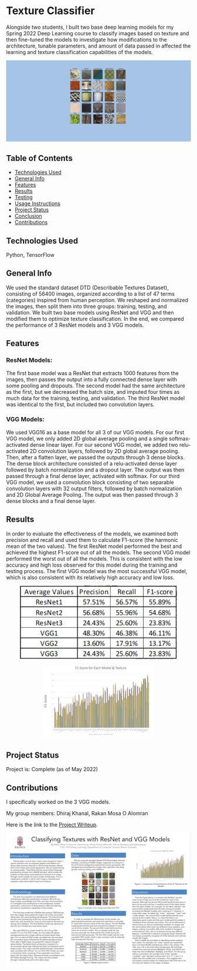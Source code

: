 # Texture Classifier

Alongside two students, I built two base deep learning models for my Spring 2022 Deep Learning course to classify images based on texture and then fine-tuned the models to investigate how modifications to the architecture, tunable parameters, and amount of data passed in affected the learning and texture classification capabilities of the models.

<p align="center">
    <img src="./assets/texture.png" alt="" width="1000">
</p>

## Table of Contents
* [Technologies Used](#technologies-used)
* [General Info](#general-info)
* [Features](#features)
* [Results](#results)
* [Testing](#testing)
* [Usage Instructions](#usage-instructions)
* [Project Status](#project-status)
* [Conclusion](#conclusion)
* [Contributions](#contributions)
<!-- * [License](#license) -->

## Technologies Used
Python, TensorFlow
 
## General Info

We used the standard dataset DTD (Describable Textures Dataset), consisting of 56400 images, organized according to a list of 47 terms (categories) inspired from human perception. We reshaped and normalized the images, then split them into three groups: training, testing, and validation. We built two base models using ResNet and VGG and then modified them to optimize texture classification. In the end, we compared the performance of 3 ResNet models and 3 VGG models.

## Features

### ResNet Models:

The first base model was a ResNet that extracts 1000 features from the images, then passes the output into a fully connected dense layer with some pooling and dropouts. The second model had the same architecture as the first, but we decreased the batch size, and imputed four times as much data for the training, testing, and validation. The third ResNet model was identical to the first, but included two convolution layers.

### VGG Models:

We used VGG16 as a base model for all 3 of our VGG models. For our first VGG model, we only added 2D global average pooling and a single softmax-activated dense linear layer. For our second VGG model, we added two relu-activated 2D convolution layers, followed by 2D global average pooling. Then, after a flatten layer, we passed the outputs through 3 dense blocks. The dense block architecture consisted of a relu-activated dense layer followed by batch normalization and a dropout layer. The output was then passed through a final dense layer, activated with softmax. For our third VGG model, we used a convolution block consisting of two separable convolution layers with 32 output filters, followed by batch normalization and 2D Global Average Pooling. The output was then passed through 3 dense blocks and a final dense layer.


## Results

In order to evaluate the effectiveness of the models, we examined both precision and recall and used them to calculate F1-score (the harmonic mean of the two values). The first ResNet model performed the best and achieved the highest F1-score out of all the models. The second VGG model performed the worst out of all the models. This is consistent with the low accuracy and high loss observed for this model during the training and testing process. The first VGG model was the most successful VGG model, which is also consistent with its relatively high accuracy and low loss.

<p align="center">
    <img src="./assets/tabletexture.png" height=200 alt="">
</p>

<p align="center">
    <img src="./assets/graphtexture.png" height=200 alt="">
</p>

## Project Status
Project is: Complete (as of May 2022)

## Contributions

 I specifically worked on the 3 VGG models.
 
 My group members: Dhiraj Khanal, Rakan Mosa O Alomran

 Here is the link to the [Project Writeup](https://docs.google.com/document/d/1nTk9OHvCTI8rGrsVXXEZt9qAQBM3ojPsbBitPrDigeY/edit?usp=sharing).

 ![A poster summarizing the project.](/docs/poster.png)

